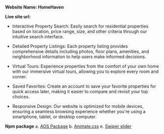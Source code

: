 **Website Name: HomeHaven**

**Live site url:**


- Interactive Property Search: Easily search for residential properties based on location, price range, size, and other criteria through our intuitive search interface.

- Detailed Property Listings: Each property listing provides comprehensive details including photos, floor plans, amenities, and neighborhood information to help users make informed decisions.

- Virtual Tours: Experience properties from the comfort of your own home with our immersive virtual tours, allowing you to explore every room and corner.

- Saved Favorites: Create an account to save your favorite properties for quick access later, making it easier to compare and revisit your top choices.

- Responsive Design: Our website is optimized for mobile devices, ensuring a seamless browsing experience whether you're using a smartphone, tablet, or desktop computer.


**Npm package**
a. [AOS Package](https://michalsnik.github.io/aos/)
b. [Animate.css](https://animate.style/)
e. [Swiper slider](https://swiperjs.com/demos)







